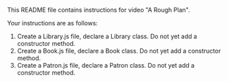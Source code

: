 This README file contains instructions for video "A Rough Plan".

Your instructions are as follows:

1) Create a Library.js file, declare a Library class. Do not yet add a constructor method.
2) Create a Book.js file, declare a Book class. Do not yet add a constructor method.
3) Create a Patron.js file, declare a Patron class. Do not yet add a constructor method.
